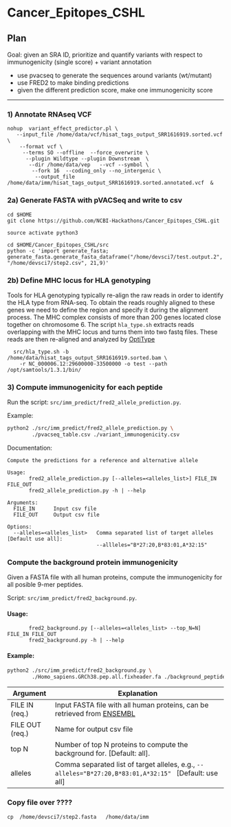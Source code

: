 # Cancer_Epitopes_CSHL

## Plan

Goal: given an SRA ID, prioritize and quantify variants with respect to immunogenicity (single score) + variant annotation

- use pvacseq to generate the sequences around variants (wt/mutant)
- use FRED2 to make binding predictions
- given the different prediction score, make one immunogenicity score

-------------------------



### 1) Annotate RNAseq VCF 
 
    nohup  variant_effect_predictor.pl \
       --input_file /home/data/vcf/hisat_tags_output_SRR1616919.sorted.vcf  \
        --format vcf \
         --terms SO --offline  --force_overwrite \
          --plugin Wildtype --plugin Downstream  \
           --dir /home/data/vep   --vcf --symbol \
            --fork 16  --coding_only --no_intergenic \
             --output_file /home/data/imm/hisat_tags_output_SRR1616919.sorted.annotated.vcf  & 


### 2a) Generate FASTA with pVACSeq and write to csv

    cd $HOME  
    git clone https://github.com/NCBI-Hackathons/Cancer_Epitopes_CSHL.git
 
    source activate python3 
    
    cd $HOME/Cancer_Epitopes_CSHL/src   
    python -c 'import generate_fasta; generate_fasta.generate_fasta_dataframe("/home/devsci7/test.output.2", "/home/devsci7/step2.csv", 21,9)'  


### 2b) Define MHC locus for HLA genotyping

Tools for HLA genotyping typically re-align the raw reads in order to identify the HLA type from RNA-seq.
To obtain the reads roughly aligned to these genes we need to define the region and specify it during the alignment process.
The MHC complex consists of more than 200 genes located close together on chromosome 6.
The script `hla_type.sh` extracts reads overlapping with the MHC locus and turns them into two fastq files.
These reads are then re-aligned and analyzed by [OptiType](http://dx.doi.org/10.1093/bioinformatics/btu548)

      src/hla_type.sh -b /home/data/hisat_tags_output_SRR1616919.sorted.bam \
        -r NC_000006.12:29600000-33500000 -o test --path /opt/samtools/1.3.1/bin/


### 3) Compute immunogenicity for each peptide 

Run the script: `src/imm_predict/fred2_allele_prediction.py`. 

Example:

```bash
python2 ./src/imm_predict/fred2_allele_prediction.py \
        ./pvacseq_table.csv ./variant_immunogenicity.csv
```

Documentation:

```
Compute the predictions for a reference and alternative allele                                           
                                                                                                       
Usage:                                                                                                 
       fred2_allele_prediction.py [--alleles=<alleles_list>] FILE_IN FILE_OUT                          
       fred2_allele_prediction.py -h | --help                                                          
                                                                                                       
Arguments:                                                                                             
  FILE_IN      Input csv file                                                                          
  FILE_OUT     Output csv file                                                                         
                                                                                                       
Options:                                                                                               
  --alleles=<alleles_list>   Comma separated list of target alleles [Default use all]:                 
                             --allleles="B*27:20,B*83:01,A*32:15"     
```

### Compute the background protein immunogenicity

Given a FASTA file with all human proteins, compute the  immunogenicity for all posible 9-mer peptides.  
                   
Script: `src/imm_predict/fred2_background.py`. 

#### Usage:  

```                                                                                               
       fred2_background.py [--alleles=<alleles_list> --top_N=N] FILE_IN FILE_OUT                       
       fred2_background.py -h | --help   
```

#### Example:

```bash
python2 ./src/imm_predict/fred2_background.py \
        ./Homo_sapiens.GRCh38.pep.all.fixheader.fa ./background_peptides.csv
```

| Argument | Explanation |
|----------|-------------|
| FILE IN (req.)  | Input FASTA file with all human proteins, can be retrieved from [ENSEMBL](ftp://ftp.ensembl.org/pub/release-86/fasta/homo_sapiens/pep/Homo_sapiens.GRCh38.pep.all.fa.gz) |
| FILE OUT (req.) | Name for output csv file |                                                                         
| top N | Number of top N proteins to compute the background for. [Default: all]. |    
| alleles | Comma separated list of target alleles, e.g., `--alleles="B*27:20,B*83:01,A*32:15" ` [Default: use all] |                


### Copy file over ????

    cp  /home/devsci7/step2.fasta   /home/data/imm 


